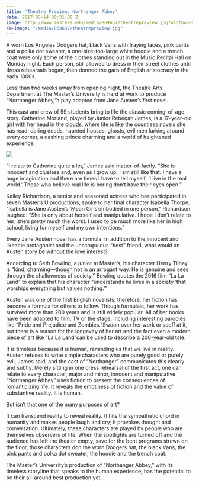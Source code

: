```yaml
---
title: 'Theatre Preview: Northanger Abbey'
date: 2017-03-14 00:31:00 Z
image: http://www.masters.edu/media/869637/theatrepreview.jpg?width=500&height=320
sm-image: "/media/869637/theatrepreview.jpg"
---
```


A worn Los Angeles Dodgers hat, black Vans with fraying laces, pink pants and a polka dot sweater, a one-size-too-large white hoodie and a trench coat were only some of the clothes standing out in the Music Recital Hall on Monday night. Each person, still allowed to dress in their street clothes until dress rehearsals began, then donned the garb of English aristocracy in the early 1800s.

Less than two weeks away from opening night, the Theatre Arts Department at The Master’s University is hard at work to produce “Northanger Abbey,”a play adapted from Jane Austen’s first novel.

This cast and crew of 59 students bring to life the classic coming-of-age story. Catherine Morland, played by Junior Rebeqah James, is a 17-year-old girl with her head in the clouds, where life is like the countless novels she has read: daring deeds, haunted houses, ghosts, evil men lurking around every corner, a dashing prince charming and a world of heightened experience.

![](http://www.masters.edu/media/869637/theatrepreview.jpg?width=500&height=320)

“I relate to Catherine quite a lot,” James said matter-of-factly. “She is innocent and clueless and, even as I grow up, I am still like that. I have a huge imagination and there are times I have to tell myself, ‘I live in the real world.’ Those who believe real life is boring don’t have their eyes open.”

Kailey Richardson, a senior and seasoned actress who has participated in seven Master’s U productions, spoke to her final character Isabella Thorpe. “Isabella is Jane Austen’s ‘Mean Girls’embodied in one person,” Richardson laughed. “She is only about herself and manipulative. I hope I don’t relate to her; she’s pretty much the worst. I used to be much more like her in high school, living for myself and my own intentions.”

Every Jane Austen novel has a formula. In addition to the innocent and likeable protagonist and the unscrupulous “best” friend, what would an Austen story be without the love interest?

According to Seth Bowling, a junior at Master’s, his character Henry Tilney is “kind, charming—though not in an arrogant way. He is genuine and sees through the shallowness of society.” Bowling quotes the 2016 film “La La Land” to explain that his character “understands he lives in a society ‘that worships everything but values nothing.’”

Austen was one of the first English novelists; therefore, her fiction has become a formula for others to follow. Though formulaic, her work has survived more than 200 years and is still widely popular. All of her books have been adapted to film, TV or the stage, including interesting parodies like “Pride and Prejudice and Zombies.”Swoon over her work or scoff at it, but there is a reason for the longevity of her art and the fact even a modern piece of art like “La La Land”can be used to describe a 200-year-old tale.

It is timeless because it is human, reminding us that we live in reality. Austen refuses to write simple characters who are purely good or purely evil, James said, and the cast of “Northanger” communicates this clearly and subtly. Merely sitting in one dress rehearsal of the first act, one can relate to every character, major and minor, innocent and manipulative. “Northanger Abbey” uses fiction to present the consequences of romanticizing life. It reveals the emptiness of fiction and the value of substantive reality. It is human.

But isn’t that one of the many purposes of art?

It can transcend reality to reveal reality. It hits the sympathetic chord in humanity and makes people laugh and cry; it provokes thought and conversation. Ultimately, these characters are played by people who are themselves observers of life. When the spotlights are turned off and the audience has left the theater empty, save for the bent programs strewn on the floor, those characters don the worn Dodgers hat, the black Vans, the pink pants and polka dot sweater, the hoodie and the trench coat.

The Master’s University’s production of “Northanger Abbey,” with its timeless storyline that speaks to the human experience, has the potential to be their all-around best production yet.
